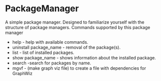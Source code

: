 # PackageManager
A simple package manager. Designed to familiarize yourself with the structure of package managers. Commands supported by this package manager
* help - help with available commands.
* uninstall package_name - removal of the package(s).
* list - list of installed packages.
* show package_name - shows information about the installed package.
* search -search for packages by name.
* mgvf - (make graph viz file) to create a file with dependencies for GraphWiz
